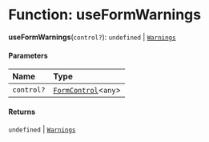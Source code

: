 # Function: useFormWarnings

**useFormWarnings**(`control?`): `undefined` | [`Warnings`](/en/auto-docs/form/types/Warnings.md)

#### Parameters

| Name | Type |
| :------ | :------ |
| `control?` | [`FormControl`](/en/auto-docs/form/interfaces/FormControl.md)<`any`> | [`IForm`](/en/auto-docs/form/interfaces/IForm.md)<`any`> |

#### Returns

`undefined` | [`Warnings`](/en/auto-docs/form/types/Warnings.md)
